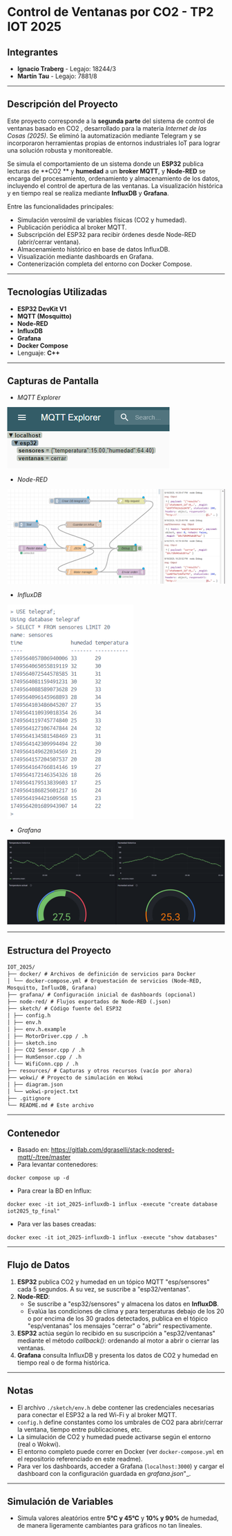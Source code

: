 # Control de Ventanas por CO2  - TP2  IOT 2025

## Integrantes

- **Ignacio Traberg** - Legajo: 18244/3
- **Martín Tau** - Legajo: 7881/8

---

## Descripción del Proyecto

Este proyecto corresponde a la **segunda parte** del sistema de control de ventanas basado en CO2 , desarrollado para la materia *Internet de las Cosas (2025)*. Se eliminó la automatización mediante Telegram y se incorporaron herramientas propias de entornos industriales IoT para lograr una solución robusta y monitoreable.

Se simula el comportamiento de un sistema donde un **ESP32** publica lecturas de **CO2 ** y **humedad** a un **broker MQTT**, y **Node-RED** se encarga del procesamiento, ordenamiento y almacenamiento de los datos, incluyendo el control de apertura de las ventanas. La visualización histórica y en tiempo real se realiza mediante **InfluxDB** y **Grafana**.

Entre las funcionalidades principales:

- Simulación verosímil de variables físicas (CO2  y humedad).
- Publicación periódica al broker MQTT.
- Subscripción del ESP32 para recibir órdenes desde Node-RED (abrir/cerrar ventana).
- Almacenamiento histórico en base de datos InfluxDB.
- Visualización mediante dashboards en Grafana.
- Contenerización completa del entorno con Docker Compose.

---

## Tecnologías Utilizadas

- **ESP32 DevKit V1**
- **MQTT (Mosquitto)**
- **Node-RED**
- **InfluxDB**
- **Grafana**
- **Docker Compose**
- Lenguaje: **C++**

---

## Capturas de Pantalla

* _MQTT Explorer_
  
![MQTT Explorer](resources/mqtt_explorer.png)
  
* _Node-RED_
  
![Node-RED](resources/node-red.png)

* _InfluxDB_
  
![InfluxDB](resources/influx.png)

* _Grafana_
  
![Grafana](resources/grafana.png)


---

## Estructura del Proyecto

```
IOT_2025/
├── docker/ # Archivos de definición de servicios para Docker
│ └── docker-compose.yml # Orquestación de servicios (Node-RED, Mosquitto, InfluxDB, Grafana)
├── grafana/ # Configuración inicial de dashboards (opcional)
├── node-red/ # Flujos exportados de Node-RED (.json)
├── sketch/ # Código fuente del ESP32
│ ├── config.h
│ ├── env.h
│ ├── env.h.example
│ ├── MotorDriver.cpp / .h
│ ├── sketch.ino
│ ├── CO2 Sensor.cpp / .h
│ ├── HumSensor.cpp / .h
│ └── WifiConn.cpp / .h
├── resources/ # Capturas y otros recursos (vacío por ahora)
├── wokwi/ # Proyecto de simulación en Wokwi
│ ├── diagram.json
│ └── wokwi-project.txt
├── .gitignore
└── README.md # Este archivo
```

---

## Contenedor

- Basado en: https://gitlab.com/dgraselli/stack-nodered-mqtt/-/tree/master
- Para levantar contenedores:
```shell
docker compose up -d
```
- Para crear la BD en Influx:
```shell
docker exec -it iot_2025-influxdb-1 influx -execute "create database iot2025_tp_final"
```
- Para ver las bases creadas:
```shell
docker exec -it iot_2025-influxdb-1 influx -execute "show databases"
```
---


## Flujo de Datos

1. **ESP32** publica CO2  y humedad en un tópico MQTT "esp/sensores" cada 5 segundos. A su vez, se suscribe a "esp32/ventanas".
2. **Node-RED**:
   - Se suscribe a "esp32/sensores" y almacena los datos en **InfluxDB**.
   - Evalúa las condiciones de clima y para terperaturas debajo de los 20 o por encima de los 30 grados detectados, publica en el tópico "esp/ventanas" los mensajes "cerrar" o "abrir" respectivamente.
3. **ESP32** actúa según lo recibido en su suscripción a "esp32/ventanas" mediante el método _callback()_: ordenando al motor a abrir o cierrar las ventanas.
4. **Grafana** consulta InfluxDB y presenta los datos de CO2  y humedad en tiempo real o de forma histórica.

---

## Notas

- El archivo `./sketch/env.h` debe contener las credenciales necesarias para conectar el ESP32 a la red Wi-Fi y al broker MQTT.
- `config.h` define constantes como los umbrales de CO2  para abrir/cerrar la ventana, tiempo entre publicaciones, etc.
- La simulación de CO2  y humedad puede activarse según el entorno (real o Wokwi).
- El entorno completo puede correr en Docker (ver `docker-compose.yml` en el repositorio referenciado en este readme).
- Para ver los dashboards, acceder a Grafana (`localhost:3000`) y cargar el dashboard con la configuración guardada en _grafana.json_"_.

---

## Simulación de Variables

- Simula valores aleatórios entre **5°C y 45°C** y **10% y 90%** de humedad, de manera ligeramente cambiantes para gráficos no tan lineales.
